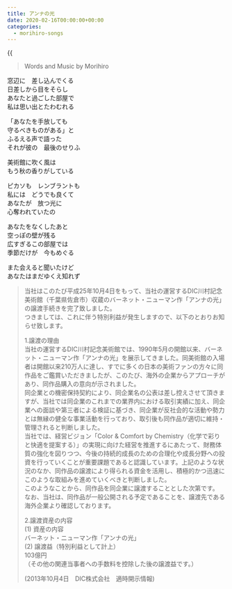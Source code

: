 ```yaml
---
title: アンナの光
date: 2020-02-16T00:00:00+00:00
categories:
  - morihiro-songs
---
```

{{<audio anna>}}

>Words and Music by Morihiro  

窓辺に　差し込んでくる  
日差しから目をそらし  
あなたと過ごした部屋で  
私は思い出とたわむれる  
  
「あなたを手放しても  
守るべきものがある」と  
ふるえる声で語った  
それが彼の　最後のせりふ  
  
美術館に吹く風は  
もう秋の香りがしている  
  
  
ピカソも　レンブラントも  
私には　どうでも良くて  
あなたが　放つ光に  
心奪われていたの  
  
あなたをなくしたあと  
空っぽの壁が残る  
広すぎるこの部屋では  
季節だけが　今もめぐる  
  
また会えると聞いたけど  
あなたはまだゆくえ知れず  
  
>当社はこのたび平成25年10月4日をもって、当社の運営するDIC川村記念美術館（千葉県佐倉市）収蔵のバーネット・ニューマン作「アンナの光」の譲渡手続きを完了致しました。  
>つきましては、これに伴う特別利益が発生しますので、以下のとおりお知らせ致します。  
>
>1.譲渡の理由  
>当社の運営するDIC川村記念美術館では、1990年5月の開館以来、バーネット・ニューマン作「アンナの光」を展示してきました。同美術館の入場者は開館以来210万人に達し、すでに多くの日本の美術ファンの方々に同作品をご鑑賞いただきましたが、このたび、海外の企業からアプローチがあり、同作品購入の意向が示されました。  
>同企業との機密保持契約により、同企業名の公表は差し控えさせて頂きますが、当社では同企業のこれまでの業界内における取引実績に加え、同企業への面談や第三者による検証に基づき、同企業が反社会的な活動や勢力とは無縁の健全な事業活動を行っており、取引後も同作品が適切に維持・管理されると判断しました。  
>当社では、経営ビジョン「Color & Comfort by Chemistry（化学で彩りと快適を提案する）」の実現に向けた経営を推進するにあたって、財務体質の強化を図りつつ、今後の持続的成長のための合理化や成長分野への投資を行っていくことが重要課題であると認識しています。上記のような状況のなか、同作品の譲渡により得られる資金を活用し、積極的かつ迅速にこのような取組みを進めていくべきと判断しました。  
>このようなことから、同作品を同企業に譲渡することとした次第です。  
>なお、当社は、同作品が一般公開される予定であることを、譲渡先である海外企業より確認しております。  
>  
>2.譲渡資産の内容  
>(1) 資産の内容  
>バーネット・ニューマン作「アンナの光」  
>(2) 譲渡益（特別利益として計上）  
>103億円  
>（その他の関連当事者への手数料を控除した後の譲渡益です。）  
>  
>(2013年10月4日　DIC株式会社　適時開示情報)